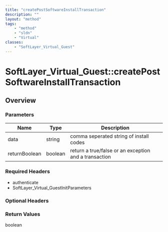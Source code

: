 ```yaml
---
title: "createPostSoftwareInstallTransaction"
description: ""
layout: "method"
tags:
    - "method"
    - "sldn"
    - "Virtual"
classes:
    - "SoftLayer_Virtual_Guest"
---
```

# SoftLayer_Virtual_Guest::createPostSoftwareInstallTransaction
## Overview 


### Parameters 
|Name | Type | Description |
| --- | --- | --- |
|data| string| comma seperated string of install codes|
|returnBoolean| boolean| return a true/false or an exception and a transaction|


### Required Headers
* authenticate
* SoftLayer_Virtual_GuestInitParameters

### Optional Headers

### Return Values
boolean

